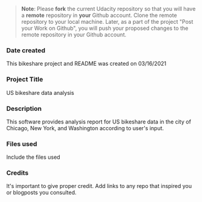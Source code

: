 >**Note**: Please **fork** the current Udacity repository so that you will have a **remote** repository in **your** Github account. Clone the remote repository to your local machine. Later, as a part of the project "Post your Work on Github", you will push your proposed changes to the remote repository in your Github account.

### Date created
This bikeshare project and README was created on 03/16/2021

### Project Title
US bikeshare data analysis

### Description
This software provides analysis report for US bikeshare data in the city of Chicago, New York, and Washington according to user's input. 

### Files used
Include the files used

### Credits
It's important to give proper credit. Add links to any repo that inspired you or blogposts you consulted.
